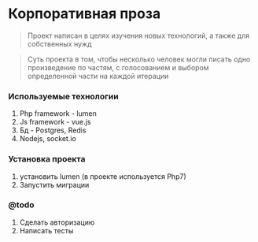 # Корпоративная проза

> Проект написан в целях изучения новых технологий, а также для собственных нужд

> Суть проекта в том, чтобы несколько человек могли писать одно произведение по частям, с голосованием и выбором определенной части на каждой итерации

### Используемые технологии
1. Php framework - lumen
2. Js framework - vue.js
3. Бд - Postgres, Redis
4. Nodejs, socket.io

### Установка проекта
1. установить lumen (в проекте используется Php7)
2. Запустить миграции

### @todo
1. Сделать авторизацию
2. Написать тесты
